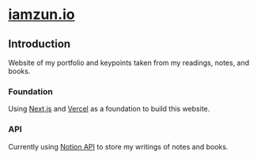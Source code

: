 <a href="https://iamzun.io/">
  <h1>iamzun.io</h1>
</a>

## Introduction
Website of my portfolio and keypoints taken from my readings, notes, and books. 

### Foundation
Using [Next.js](https://nextjs.org/) and [Vercel](https://vercel.com/) as a foundation to build this website. 

### API
Currently using [Notion API](https://developers.notion.com/) to store my writings of notes and books.
